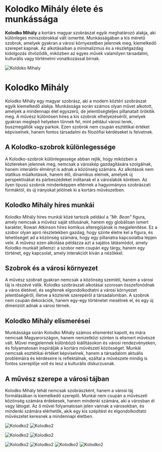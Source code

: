 # Kolodko Mihály élete és munkássága

**Kolodko Mihály** a kortárs magyar szobrászat egyik meghatározó alakja, aki különleges miniszobrokkal vált ismertté. Munkásságában a kis méretű szobrok, amelyek gyakran a városi környezetben jelennek meg, kiemelkedő szerepet kapnak. Az alkotásaiban a minimalizmus és a részletgazdag kidolgozás ötvöződik, miközben az egyes művek valamilyen társadalmi, kulturális vagy történelmi vonatkozással bírnak.

![Koldoko Mihaly](kepek/koldoko.jpg)

# Kolodko Mihály

Kolodko Mihály egy magyar szobrász, aki a modern köztéri szobrászat egyik kiemelkedő alakja. Munkássága során számos olyan művet alkotott, amelyek a mindennapi élet egyszerű, de jelentőségteljes pillanatait örökítik meg. A művész különösen híres a kis szobrok elhelyezéséről, amelyek gyakran meglepő helyeken tűnnek fel, mint például városi terek, buszmegállók vagy parkok. Ezen szobrok nem csupán esztétikai értéket képviselnek, hanem fontos társadalmi és filozófiai kérdéseket is felvetnek.

## A Kolodko-szobrok különlegessége

A Kolodko-szobrok különlegessége abban rejlik, hogy miközben a köztereken jelennek meg, nemcsak a városkép gazdagítására szolgálnak, hanem interaktív élményt is adnak a közönség számára. Az alkotások nem statikus műalkotások, hanem élő, dinamikus elemek, amelyek új perspektívákat és párbeszédeket indítanak el a városlakók körében. Az ilyen típusú szobrok mindenképpen eltérnek a hagyományos szobrászati formáktól, és új irányokat jelölnek ki a kortárs művészetben.

## Kolodko Mihály híres munkái

Kolodko Mihály híres munkái közé tartozik például a *"Mr. Bean"* figura, amely nemcsak a művész saját stílusának, hanem egy globálisan ismert karakter, Rowan Atkinson híres komikus alteregójának is megjelenítése. Ez a szobor olyan apró részletekben gazdag, hogy szinte életre kel a figura, és lehetőséget ad a közönség számára, hogy egy pillanatra kapcsolatba lépjen vele. A művész ezen alkotása példázza azt a sajátos látásmódot, amely Kolodko munkáit jellemzi: a szobor nem csupán egy tárgy, hanem egy történet, egy kapcsolat, amely interakciót kíván a nézőkkel.

## Szobrok és a városi környezet

A művész szobrait gyakran nemcsak a közönség szemléli, hanem a városi táj is részévé válik. Kolodko szobrászati alkotásai szorosan összefonódnak a város életével, és segítenek elgondolkodtatni a városi környezet jelentőségéről, illetve a közterek szerepéről a társadalomban. A szobrok nem csupán dekorációk, hanem egy-egy történetet mesélnek el, és egy új dimenziót adnak a városi térnek.

## Kolodko Mihály elismerései

Munkássága során Kolodko Mihály számos elismerést kapott, és mára nemcsak Magyarországon, hanem nemzetközi szinten is elismert művészé vált. Művei megjelennek különböző kiállításokon és városi rendezvényeken, és folyamatosan inspirálják a kortárs művészeti közösséget. Munkái nemcsak esztétikai értéket képviselnek, hanem a társadalom aktuális problémáira és kérdéseire is reflektálnak, ezáltal a művészete mindig is fontos szereplője volt és lesz a kulturális diskurzusnak.

## A művész szerepe a városi tájban

Kolodko Mihály tehát nemcsak szobrászként, hanem a városi táj formálásában is kiemelkedő szereplő. Munkái nem csupán a művészeti közönség számára érdekesek, hanem mindenki számára, aki a városban él vagy látogat. Az ő művei folyamatosan jelen vannak a városokban, és mindenki számára elérhetők, akik egy kis szépítést és elgondolkodtató művészetet keresnek a mindennapi életben.


![Kolodko2](kepek/koldoko6.jpg) ![Kolodko2](kepek/koldoko7.jpg)

![Kolodko2](kepek/koldoko9.jpg) ![Kolodko2](kepek/mihaly1.jpg)

![Kolodko2](kepek/mihaly2.jpg)  ![Kolodko2](kepek/mihaly3.jpg)
![Kolodko2](kepek/mihaly3.jpg)  ![Kolodko2](kepek/mihaly3.jpg)
